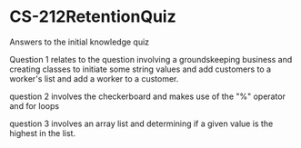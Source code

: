 # CS-212RetentionQuiz
Answers to the initial knowledge quiz

Question 1 relates to the question involving a groundskeeping business and creating classes to initiate some string values and add customers to a worker's list and add a worker to a customer.

question 2 involves the checkerboard and makes use of the "%" operator and for loops

question 3 involves an array list and determining if a given value is the highest in the list.
